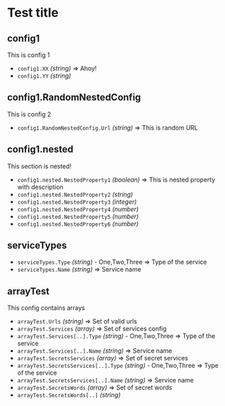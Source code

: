 Test title
==========

config1
--------
This is config 1

- `config1.XX` *(string)* => Ahoy!
- `config1.YY` *(string)*

config1.RandomNestedConfig
--------
This is config 2

- `config1.RandomNestedConfig.Url` *(string)* => This is random URL

config1.nested
--------
This section is nested!

- `config1.nested.NestedProperty1` *(boolean)* => This is nested property with description
- `config1.nested.NestedProperty2` *(string)*
- `config1.nested.NestedProperty3` *(integer)*
- `config1.nested.NestedProperty4` *(number)*
- `config1.nested.NestedProperty5` *(number)*
- `config1.nested.NestedProperty6` *(number)*

serviceTypes
--------

- `serviceTypes.Type` *(string)* - One,Two,Three  => Type of the service
- `serviceTypes.Name` *(string)* => Service name

arrayTest
--------
This config contains arrays

- `arrayTest.Urls` *(string)* => Set of valid urls
- `arrayTest.Services` *(array)* => Set of services config
- `arrayTest.Services[..].Type` *(string)* - One,Two,Three  => Type of the service
- `arrayTest.Services[..].Name` *(string)* => Service name
- `arrayTest.SecretsServices` *(array)* => Set of secret services
- `arrayTest.SecretsServices[..].Type` *(string)* - One,Two,Three  => Type of the service
- `arrayTest.SecretsServices[..].Name` *(string)* => Service name
- `arrayTest.SecretsWords` *(array)* => Set of secret words
- `arrayTest.SecretsWords[..]` *(string)*
